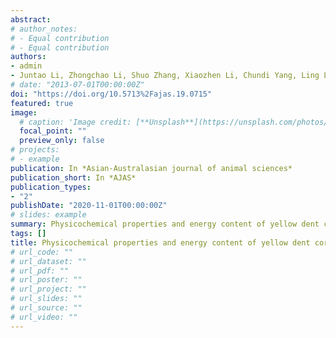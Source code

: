 ```yaml
---
abstract: 
# author_notes:
# - Equal contribution
# - Equal contribution
authors:
- admin
- Juntao Li, Zhongchao Li, Shuo Zhang, Xiaozhen Li, Chundi Yang, Ling Liu, and Shuai Zhang *
# date: "2013-07-01T00:00:00Z"
doi: "https://doi.org/10.5713%2Fajas.19.0715"
featured: true
image:
  # caption: 'Image credit: [**Unsplash**](https://unsplash.com/photos/pLCdAaMFLTE)'
  focal_point: ""
  preview_only: false
# projects:
# - example
publication: In *Asian-Australasian journal of animal sciences*
publication_short: In *AJAS*
publication_types:
- "2"
publishDate: "2020-11-01T00:00:00Z"
# slides: example
summary: Physicochemical properties and energy content of yellow dent corn from different climatic origins in growing pigs.
tags: []
title: Physicochemical properties and energy content of yellow dent corn from different climatic origins in growing pigs
# url_code: ""
# url_dataset: ""
# url_pdf: ""
# url_poster: ""
# url_project: ""
# url_slides: ""
# url_source: ""
# url_video: ""
---
```


